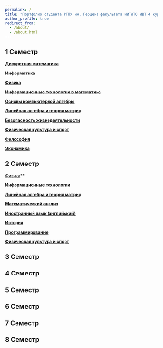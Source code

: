 ```yaml
---
permalink: /
title: "Портфолио студента РГПУ им. Герцена факультета ИИТиТО ИВТ 4 курс"
author_profile: true
redirect_from: 
  - /about/
  - /about.html
---
```


## 1 Семестр
**[Дискретная математика](https://disk.yandex.ru/d/-2Mo8HoDQZhvwQ)**

**[Информатика](https://disk.yandex.ru/d/gyJLBHg7l2OJKQ)**

**[Физика](https://disk.yandex.ru/d/-j3wE9-00h-w6A)**

**[Информационные технологии в математике](https://disk.yandex.ru/d/MzNR_3vbPz014g)**

**[Основы компьютерной алгебры](https://disk.yandex.ru/d/kWbW1lQxgSSGgg)**

**[Линейная алгебра и теория матриц](https://disk.yandex.ru/d/_b3tZyytqH4fnA)**

**[Безопасность жизнедеятельности](https://disk.yandex.ru/d/LiGwRUCa6KWSqg)**

**[Физическая культура и спорт](https://disk.yandex.ru/d/rRF6nnHyPCD6lA)**

**[Философия](https://disk.yandex.ru/d/ce5oxjpmX8dWPw)**

**[Экономика](https://disk.yandex.ru/d/d60zko2LD1sqsA)**

## 2 Семестр
[Физика](https://disk.yandex.ru/d/HtvPUNzfos2iNw)**

**[Информационные технологии](https://disk.yandex.ru/d/kaHUjITcxd9olg)**

**[Линейная алгебра и теория матриц](https://disk.yandex.ru/d/_b3tZyytqH4fnA)**

**[Математический анализ](https://disk.yandex.ru/d/oiaRm1dbKax24g)**

**[Иностранный язык (английский)](https://disk.yandex.ru/d/7aYcg63MsbT6oA)**

**[История](https://disk.yandex.ru/d/rRF6nnHyPCD6lA)**

**[Программирование](https://disk.yandex.ru/d/8wj3eF5ms0Xetg)**

**[Физическая культура и спорт](https://disk.yandex.ru/d/rRF6nnHyPCD6lA)**

## 3 Семестр
[]()

[]()

[]()

[]()

[]()

[]()

[]()

[]()

[]()

[]()

[]()

[]()

[]()

[]()

[]()
## 4 Семестр

## 5 Семестр

## 6 Семестр

## 7 Семестр

## 8 Семестр
